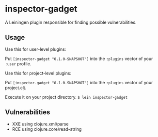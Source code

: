 # inspector-gadget

A Leiningen plugin responsible for finding possible vulnerabilities.

## Usage

Use this for user-level plugins:

Put `[inspector-gadget "0.1.0-SNAPSHOT"]` into the `:plugins` vector of your `:user`
profile.

Use this for project-level plugins:

Put `[inspector-gadget "0.1.0-SNAPSHOT"]` into the `:plugins` vector of your project.clj.

Execute it on your project directory.
`$ lein inspector-gadget`

## Vulnerabilities
- XXE using clojure.xml/parse
- RCE using clojure.core/read-string
